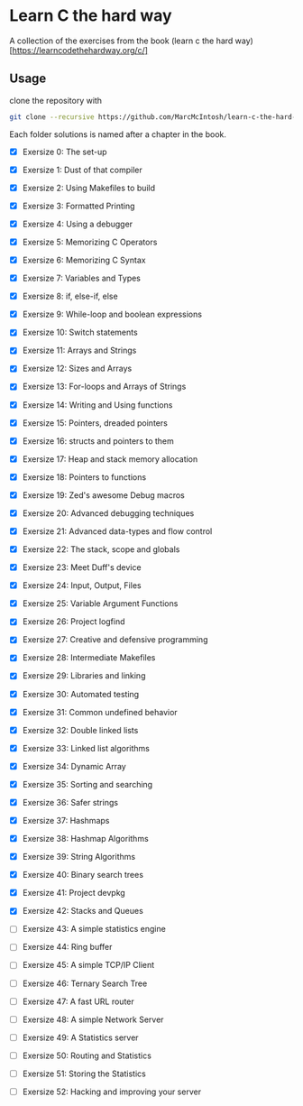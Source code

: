 # Learn C the hard way

A collection of the exercises from the book (learn c the hard way)[https://learncodethehardway.org/c/]

## Usage

clone the repository with 
```bash
git clone --recursive https://github.com/MarcMcIntosh/learn-c-the-hard-way
```

Each folder solutions is named after a chapter in the book.

+ [x] Exersize 0:	The set-up
+ [x] Exersize 1:	Dust of that compiler
+ [x] Exersize 2:	Using Makefiles to build
+ [x] Exersize 3:	Formatted Printing
+ [x] Exersize 4:	Using a debugger
+ [x] Exersize 5:	Memorizing C Operators
+ [x] Exersize 6:	Memorizing C Syntax
+ [x] Exersize 7:	Variables and Types
+ [x] Exersize 8:	if, else-if, else
+ [x] Exersize 9:	While-loop and boolean expressions
+ [x] Exersize 10:	Switch statements
+ [x] Exersize 11:	Arrays and Strings
+ [x] Exersize 12:	Sizes and Arrays
+ [x] Exersize 13:	For-loops and Arrays of Strings
+ [x] Exersize 14:	Writing and Using functions
+ [x] Exersize 15:	Pointers, dreaded pointers
+ [x] Exersize 16:	structs and pointers to them
+ [x] Exersize 17:	Heap and stack memory allocation
+ [x] Exersize 18:	Pointers to functions
+ [x] Exersize 19:	Zed's awesome Debug macros 
+ [x] Exersize 20:	Advanced debugging techniques
+ [x] Exersize 21:	Advanced data-types and flow control
+ [x] Exersize 22:	The stack, scope and globals
+ [x] Exersize 23:	Meet Duff's device
+ [x] Exersize 24:	Input, Output, Files
+ [x] Exersize 25:	Variable Argument Functions
+ [x] Exersize 26:	Project logfind
+ [x] Exersize 27:	Creative and defensive programming
+ [x] Exersize 28:	Intermediate Makefiles
+ [x] Exersize 29:	Libraries and linking
+ [x] Exersize 30:	Automated testing
+ [x] Exersize 31:	Common undefined behavior
+ [x] Exersize 32:	Double linked lists
+ [x] Exersize 33:	Linked list algorithms
+ [x] Exersize 34:	Dynamic Array
+ [x] Exersize 35:	Sorting and searching
+ [x] Exersize 36:	Safer strings
+ [x] Exersize 37:	Hashmaps
+ [x] Exersize 38:	Hashmap Algorithms
+ [x] Exersize 39:	String Algorithms
+ [x] Exersize 40:	Binary search trees
+ [x] Exersize 41:	Project devpkg
+ [x] Exersize 42:	Stacks and Queues
+ [ ] Exersize 43:	A simple statistics engine
+ [ ] Exersize 44:	Ring buffer
+ [ ] Exersize 45:	A simple TCP/IP Client
+ [ ] Exersize 46:	Ternary Search Tree
+ [ ] Exersize 47:	A fast URL router
+ [ ] Exersize 48:	A simple Network Server
+ [ ] Exersize 49:	A Statistics server
+ [ ] Exersize 50:	Routing and Statistics
+ [ ] Exersize 51:	Storing the Statistics
+ [ ] Exersize 52:	Hacking and improving your server

